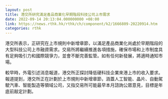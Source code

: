 ```yaml
---
layout: post
title: 港交所研究滿足產品商業化早期階段科技公司上市需求
date: 2022-09-14 20:13:04.000000000 +08:00
link: https://news.rthk.hk/rthk/ch/component/k2/1666809-20220914.htm
categories: rthk
---
```


港交所表示，正研究在上市規則中新增章節，以滿足產品商業化尚處於早期階段的大型科技公司上市融資需求。交易所將繼續推進各項措施，確保市場和上市制度具有足夠吸引力和國際競爭力，並會不斷完善監管。如有任何新發展，將適時通知市場。

較早時，外電引述消息報道，港交所正探討降低硬科技企業來港上市的收入要求。報道提到，港交所正在計劃於上市規則中新增章節，涵蓋人工智能、晶片、自動駕駛汽車、智能製造等領域公司，又指交易所可能最早本月諮詢公眾意見，目標是年底前敲定計劃。
